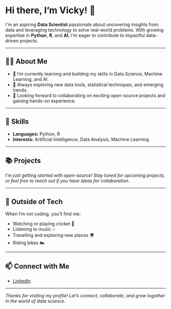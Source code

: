 # Hi there, I’m Vicky! 👋

I'm an aspiring **Data Scientist** passionate about uncovering insights from data and leveraging technology to solve real-world problems. With growing expertise in **Python**, **R**, and **AI**, I'm eager to contribute to impactful data-driven projects.

---

## 🧑‍💻 About Me

- 🔭 I’m currently learning and building my skills in Data Science, Machine Learning, and AI.
- 🌱 Always exploring new data tools, statistical techniques, and emerging trends.
- 🎯 Looking forward to collaborating on exciting open-source projects and gaining hands-on experience.

---

## 🚀 Skills

- **Languages:** Python, R
- **Interests:** Artificial Intelligence, Data Analysis, Machine Learning

---

## 📚 Projects

*I’m just getting started with open-source! Stay tuned for upcoming projects, or feel free to reach out if you have ideas for collaboration.*

---

## 🎵 Outside of Tech

When I’m not coding, you’ll find me:
- Watching or playing cricket 🏏
- Listening to music 🎶
- Travelling and exploring new places 🌍
- Riding bikes 🏍️

---

## 📫 Connect with Me

- [LinkedIn](https://www.linkedin.com/in/vignesh-keerthi-6322702a6)

---

_Thanks for visiting my profile! Let’s connect, collaborate, and grow together in the world of data science._
